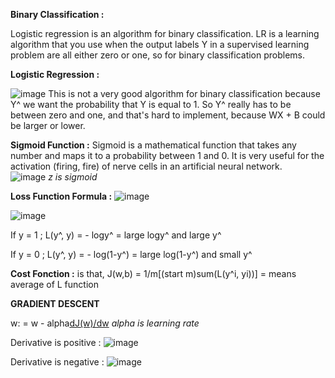 **Binary Classification :**

Logistic regression is an algorithm for binary classification. 
LR is a learning algorithm that you use when the output labels Y in a supervised learning problem are all either zero or one, so for binary classification problems.


**Logistic Regression :**

![image](https://user-images.githubusercontent.com/62557225/177818120-5220aab7-05ba-40bd-8989-63797a38e0de.png)
This is not a very good algorithm for binary classification because Y^ we want the probability that Y is equal to 1. So Y^ really has to be between zero and one, and that's hard to implement, because WX + B could be larger or lower. 

**Sigmoid Function :** Sigmoid is a mathematical function that takes any number and maps it to a probability between 1 and 0. It is very useful for the activation (firing, fire) of nerve cells in an artificial neural network.  
![image](https://user-images.githubusercontent.com/62557225/177819442-b3f5e555-1992-4a34-8f0a-034f83f2b7a0.png)
*z is sigmoid* 


**Loss Function Formula :** 
![image](https://user-images.githubusercontent.com/62557225/179397942-7c982383-c5e3-4c10-8fe5-9623ff4ad8d4.png)


![image](https://user-images.githubusercontent.com/62557225/179398070-6a8c4ed8-46f6-48fa-848a-9b81a25d05ee.png)


If y = 1  ;  L(y^, y) = - logy^  = large logy^ and large y^
 
If y = 0  ;  L(y^, y) = - log(1-y^)  = large log(1-y^) and small y^


**Cost Fonction :** is that, J(w,b) = 1/m[(start m)sum(L(y^i, yi))] = means average of L function 


**GRADIENT DESCENT**

w: = w - alpha[dJ(w)/dw](derivative)             *alpha is learning rate* 

Derivative is positive :
![image](https://user-images.githubusercontent.com/62557225/179398795-f0b10db7-6414-4fe4-a354-eb79203f1a77.png)


Derivative is negative :
![image](https://user-images.githubusercontent.com/62557225/179398825-d2a8d8e9-6dbf-4830-a95b-90f7a9a3fd2f.png)
